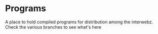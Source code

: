 # Programs
A place to hold compiled programs for distribution among the interwebz. Check the various branches to see what's here
